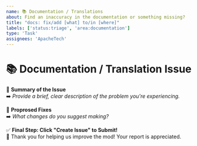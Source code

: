 ```yaml
---
name: 📚 Documentation / Translations
about: Find an inaccuracy in the documentation or something missing?
title: "docs: fix/add [what] to/in [where]"
labels: ['status:triage', 'area:documentation']
type: 'Task'
assignees: 'ApacheTech'
---
```


# 📚 Documentation / Translation Issue

🔹 **Summary of the Issue**  
➡️ *Provide a brief, clear description of the problem you're experiencing.*

🔹 **Proprosed Fixes**  
➡️ *What changes do you suggest making?*

✅ **Final Step: Click "Create Issue" to Submit!**  
🚀 Thank you for helping us improve the mod! Your report is appreciated.